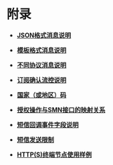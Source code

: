# 附录<a name="smn_ug_a0000"></a>

-   **[JSON格式消息说明](JSON格式消息说明.md)**  

-   **[模板格式消息说明](模板格式消息说明.md)**  

-   **[不同协议消息说明](不同协议消息说明.md)**  

-   **[订阅确认流控说明](订阅确认流控说明.md)**  

-   **[国家（或地区）码](国家（或地区）码.md)**  

-   **[授权操作与SMN接口的映射关系](授权操作与SMN接口的映射关系.md)**  

-   **[短信回调事件字段说明](短信回调事件字段说明.md)**  

-   **[短信发送限制](短信发送限制.md)**  

-   **[HTTP\(S\)终端节点使用样例](HTTP(S)终端节点使用样例.md)**  


